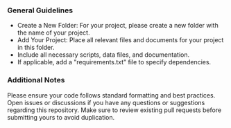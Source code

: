 ### General Guidelines

- Create a New Folder: For your project, please create a new folder with the name of your project.
- Add Your Project: Place all relevant files and documents for your project in this folder.
- Include all necessary scripts, data files, and documentation.
- If applicable, add a "requirements.txt" file to specify dependencies.

### Additional Notes
Please ensure your code follows standard formatting and best practices.
Open issues or discussions if you have any questions or suggestions regarding this repository.
Make sure to review existing pull requests before submitting yours to avoid duplication.